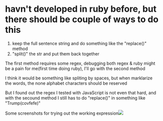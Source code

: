 # havn't developed in ruby before, but there should be couple of ways to do this

1. keep the full sentence string and do something like the "replace()" method
2. "split()" the str and put them back together

The first method requires some regex, debugging both regex & ruby might be a pain for me(first time doing ruby), I'll go with the second method


I think it would be something like spliting by spaces, but when marklarize the words, the none alphabet characters should be reserved

But I found out the regex I tested with JavaScript is not even that hard, and with the secound method I still has to do "replace()" in something like "Trump(covfefe)"

Some screenshots for trying out the working expression![](https://i.imgur.com/zetAuiK.png)

